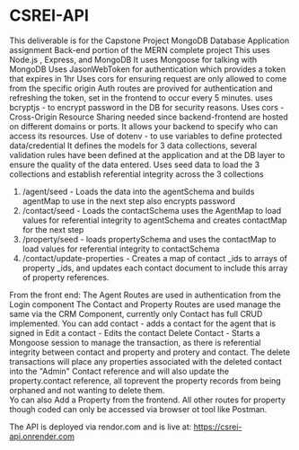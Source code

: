 # CSREI-API

This deliverable is for the Capstone Project MongoDB Database Application assignment Back-end portion of the MERN complete project
This uses  Node.js , Express, and MongoDB
It uses Mongoose for talking with MongoDB
Uses JasonWebToken for authentication which provides a token that expires in 1hr
Uses cors for ensuring request are only allowed to come from the specific origin
Auth routes are provived for authentication and refreshing the token, set in the frontend to occur every 5 minutes.
uses bcryptjs - to encrypt password in the DB for security reasons.
Uses cors - Cross-Origin Resource Sharing needed since backend-frontend are hosted on different domains or ports. It allows your backend to specify who can access its resources.
Use of dotenv - to use variables to define protected data/credential
It defines the models for 3 data collections, several validation rules have been defined at the application and at the DB layer to ensure the quality of the data entered.
Uses seed data to load the 3 collections and establish referential integrity across the 3 collections

1. /agent/seed - Loads the data into the agentSchema and builds agentMap to use in the next step also encrypts password
2. /contact/seed - Loads the contactSchema uses the AgentMap to load values for referential integrity to agentSchema and creates contactMap for the next step
3. /property/seed - loads propertySchema and uses the contactMap to load values for referential integrity to contactSchema
4. /contact/update-properties - Creates a map of contact \_ids to arrays of property \_ids, and updates each contact document to include this array of property references.

From the front end:
The Agent Routes are used in authentication from the Login component
The Contact and Property Routes are used manage the same via the CRM Component, 
currently only Contact has full CRUD implemented.
You can add contact - adds a contact for the agent that is signed in
Edit a contact - Edits the contact
Delete Contact - Starts a Mongoose session to manage the transaction, as there is referential integrity between contact and property and protery and contact. The delete transactions will place any properties associated with the deleted contact into the "Admin" Contact reference and will also update the property.contact reference, all toprevent the property records from being orphaned and not wanting to delete them.  
Yo can also Add a Property from the frontend. All other routes for property though coded can only be accessed via browser ot tool like Postman.

The API is deployed via rendor.com and is live at: https://csrei-api.onrender.com